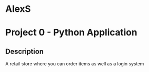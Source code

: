 # AlexS

# Project 0 - Python Application

## Description
A retail store where you can order items as well as a login system 
